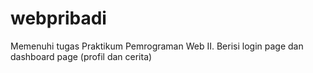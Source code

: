 # webpribadi
Memenuhi tugas Praktikum Pemrograman Web II. Berisi login page dan dashboard page (profil dan cerita)
